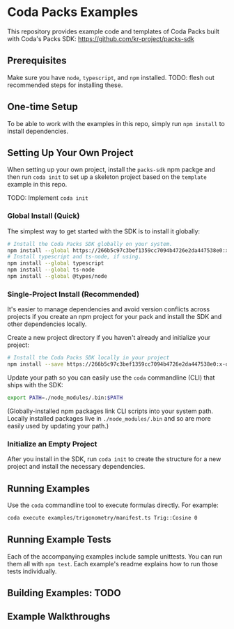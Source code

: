 # Coda Packs Examples

This repository provides example code and templates of Coda Packs built with Coda's Packs SDK:
https://github.com/kr-project/packs-sdk

## Prerequisites

Make sure you have `node`, `typescript`, and `npm` installed. TODO: flesh out recommended steps for installing these.

## One-time Setup

To be able to work with the examples in this repo, simply run `npm install` to install dependencies.

## Setting Up Your Own Project

When setting up your own project, install the `packs-sdk` npm packge and then run `coda init`
to set up a skeleton project based on the `template` example in this repo.

TODO: Implement `coda init`

### Global Install (Quick)

The simplest way to get started with the SDK is to install it globally:

```bash
# Install the Coda Packs SDK globally on your system.
npm install --global https://266b5c97c3bef1359cc7094b4726e2da447538e0:x-oauth-basic@github.com/kr-project/packs-sdk#e79bbd196bf080b266f038ddd2bceb83b45e1270
# Install typescript and ts-node, if using.
npm install --global typescript
npm install --global ts-node
npm install --global @types/node
```

### Single-Project Install (Recommended)

It's easier to manage dependencies and avoid version conflicts across projects
if you create an npm project for your pack and install the SDK and other dependencies
locally.

Create a new project directory if you haven't already and initialize your project:

```bash
# Install the Coda Packs SDK locally in your project
npm install --save https://266b5c97c3bef1359cc7094b4726e2da447538e0:x-oauth-basic@github.com/kr-project/packs-sdk#e79bbd196bf080b266f038ddd2bceb83b45e1270
```

Update your path so you can easily use the `coda` commandline (CLI) that ships with the SDK:

```bash
export PATH=./node_modules/.bin:$PATH
```

(Globally-installed npm packages link CLI scripts into your system path. Locally installed packages
live in `./node_modules/.bin` and so are more easily used by updating your path.)

### Initialize an Empty Project

After you install in the SDK, run `coda init` to create the structure for a new project and install the necessary dependencies.

## Running Examples

Use the `coda` commandline tool to execute formulas directly. For example:

```bash
coda execute examples/trigonometry/manifest.ts Trig::Cosine 0
```

## Running Example Tests

Each of the accompanying examples include sample unittests. You can run them all with `npm test`.
Each example's readme explains how to run those tests individually.

## Building Examples: TODO

## Example Walkthroughs
